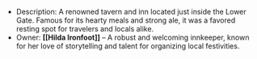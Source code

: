 - Description: A renowned tavern and inn located just inside the Lower Gate. Famous for its hearty meals and strong ale, it was a favored resting spot for travelers and locals alike.
- Owner: **[[Hilda Ironfoot]]** – A robust and welcoming innkeeper, known for her love of storytelling and talent for organizing local festivities.